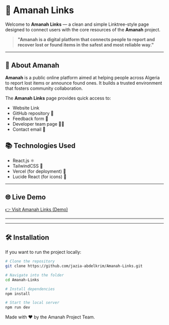 # 📌 Amanah Links

Welcome to **Amanah Links** — a clean and simple Linktree-style page designed to connect users with the core resources of the **Amanah** project.

> **"Amanah is a digital platform that connects people to report and recover lost or found items in the safest and most reliable way."**

---

## 🚀 About Amanah

**Amanah** is a public online platform aimed at helping people across Algeria to report lost items or announce found ones. It builds a trusted environment that fosters community collaboration.

The **Amanah Links** page provides quick access to:
- Website Link 
- GitHub repository 📂
- Feedback form 📝
- Developer team page 👨‍💻
- Contact email 📧

## 📚 Technologies Used
- React.js ⚛️
- TailwindCSS 🎨
- Vercel (for deployment) 🚀
- Lucide React (for icons) 🎯

---

## 🌐 Live Demo

[👉 Visit Amanah Links (Demo)](https://your-live-link-here.vercel.app)  

---

---

## 🛠️ Installation

If you want to run the project locally:

```bash
# Clone the repository
git clone https://github.com/jazia-abdelkrim/Amanah-Links.git

# Navigate into the folder
cd Amanah-Links

# Install dependencies
npm install

# Start the local server
npm run dev
```

Made with ❤️ by the Amanah Project Team.
